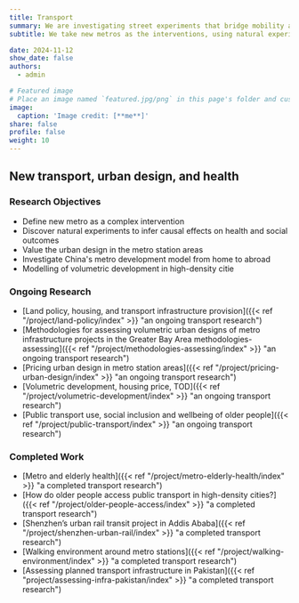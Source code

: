 ```yaml
---
title: Transport
summary: We are investigating street experiments that bridge mobility and public space to look at how short-term actions lead to long-term changes.
subtitle: We take new metros as the interventions, using natural experiment studies to infer causal effects on active travel, wider health behaviours, and economic outcomes.

date: 2024-11-12
show_date: false
authors:
  - admin

# Featured image
# Place an image named `featured.jpg/png` in this page's folder and customize its options here.
image:
  caption: 'Image credit: [**me**]'
share: false
profile: false
weight: 10
---
```

[//]: # ({{< toc mobile_only=true is_open=true >}})

## New transport, urban design, and health

### Research Objectives

- Define new metro as a complex intervention 
- Discover natural experiments to infer causal effects on health and social outcomes
- Value the urban design in the metro station areas
- Investigate China's metro development model from home to abroad
- Modelling of volumetric development in high-density citie

### Ongoing Research
- [Land policy, housing, and transport infrastructure provision]({{< ref "/project/land-policy/index" >}} "an ongoing transport research")
- [Methodologies for assessing volumetric urban designs of metro infrastructure projects in the Greater Bay Area methodologies-assessing]({{< ref "/project/methodologies-assessing/index" >}} "an ongoing transport research")
- [Pricing urban design in metro station areas]({{< ref "/project/pricing-urban-design/index" >}} "an ongoing transport research")
- [Volumetric development, housing price, TOD]({{< ref "/project/volumetric-development/index" >}} "an ongoing transport research")
- [Public transport use, social inclusion and wellbeing of older people]({{< ref "/project/public-transport/index" >}} "an ongoing transport research")

### Completed Work
- [Metro and elderly health]({{< ref "/project/metro-elderly-health/index" >}} "a completed transport research")
- [How do older people access public transport in high-density cities?]({{< ref "/project/older-people-access/index" >}} "a completed transport research")
- [Shenzhen’s urban rail transit project in Addis Ababa]({{< ref "/project/shenzhen-urban-rail/index" >}} "a completed transport research")
- [Walking environment around metro stations]({{< ref "/project/walking-environment/index" >}} "a completed transport research")
- [Assessing planned transport infrastructure in Pakistan]({{< ref "project/assessing-infra-pakistan/index" >}} "a completed transport research")